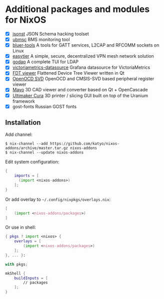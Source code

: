 # Additional packages and modules for NixOS

- [x] [jsonst](https://github.com/katyo/jsonschema) JSON Schema hacking toolset
- [x] [ubmsc](https://github.com/katyo/ubmsc-rs) BMS monitoring tool
- [x] [bluer-tools](https://github.com/bluez/bluer) A tools for GATT services, L2CAP and RFCOMM sockets on Linux
- [x] [easytier](https://easytier.top/en) A simple, secure, decentralized VPN mesh network solution
- [x] [godap](https://github.com/Macmod/godap) A complete TUI for LDAP
- [x] [victoriametrics-datasource](https://github.com/VictoriaMetrics/victoriametrics-datasource) Grafana datasource for VictoriaMetrics
- [x] [FDT viewer](https://github.com/dev-0x7C6/fdt-viewer) Flattened Device Tree Viewer written in Qt
- [x] [OpenOCD SVD](https://github.com/esynr3z/openocd-svd) OpenOCD and CMSIS-SVD based peripheral register viewer
- [x] [Mayo](https://github.com/fougue/mayo) 3D CAD viewer and converter based on Qt + OpenCascade
- [x] [Ultimaker Cura](https://github.com/Ultimaker/Cura) 3D printer / slicing GUI built on top of the Uranium framework
- [x] gost-fonts Russian GOST fonts

## Installation

Add channel:
```plain
$ nix-channel --add https://github.com/katyo/nixos-addons/archive/master.tar.gz nixos-addons
$ nix-channel --update nixos-addons
```

Edit system configuration:
```nix
{
    imports = [
      (import <nixos-addons>)
    ];
}
```

Or add overlay to `~/.config/nixpkgs/overlays.nix`:
```nix
[
    (import <nixos-addons/packages>)
]
```

Or use in shell:
```nix
{ pkgs ? import <nixos> {
    overlays = [
        (import <nixos-addons/packages>)
    ];
}, ... }:

with pkgs;

mkShell {
    buildInputs = [
        // packages
    ];
}
```
